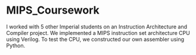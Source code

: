 # MIPS_Coursework

I worked with 5 other Imperial students on an Instruction Architecture and Compiler project. We implemented a 
MIPS instruction set architecture CPU using Verilog. To test the CPU, we constructed our own assembler using Python. 

